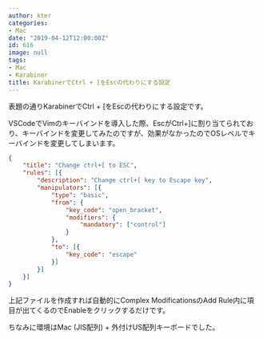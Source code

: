 ```yaml
---
author: kter
categories:
- Mac
date: "2019-04-12T12:00:00Z"
id: 616
image: null
tags:
- Mac
- Karabiner
title: KarabinerでCtrl + [をEscの代わりにする設定
---
```

表題の通りKarabinerでCtrl + [をEscの代わりにする設定です。

VSCodeでVimのキーバインドを導入した際、EscがCtrl+]に割り当てられており、キーバインドを変更してみたのですが、効果がなかったのでOSレベルでキーバインドを変更してしまいます。

```json:~/.config/karabiner/assets/complex_modifications/vim-esc.json
{
    "title": "Change ctrl+[ to ESC",
    "rules": [{
        "description": "Change ctrl+[ key to Escape key",
        "manipulators": [{
            "type": "basic",
            "from": {
                "key_code": "open_bracket",
                "modifiers": {
                    "mandatory": ["control"]
                }
            },
            "to": [{
                "key_code": "escape"
            }]
        }]
    }]
}
```

上記ファイルを作成すれば自動的にComplex ModificationsのAdd Rule内に項目が出てくるのでEnableをクリックするだけです。

ちなみに環境はMac (JIS配列) + 外付けUS配列キーボードでした。

